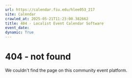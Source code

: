 ```yaml
---
url: https://calendar.fiu.edu/hlee053_217
site: Calendar
crawled_at: 2025-05-21T11:23:00.382662
title: 404 - Localist Event Calendar Software
event_date: 
dynamic: True
---
```


# 404 - not found
We couldn't find the page on this community event platform.
